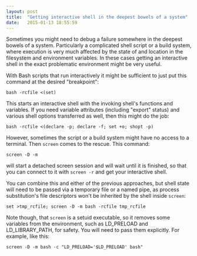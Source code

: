 ```yaml
---
layout: post
title:  "Getting interactive shell in the deepest bowels of a system"
date:   2015-01-13 18:55:59
---
```

Sometimes you might need to debug a failure somewhere in the deepest bowels of
a system. Particularly a complicated shell script or a build system, where
execution is very much affected by the state of and location in the filesystem
and environment variables. In these cases getting an interactive shell in the
exact problematic environment might be very useful.

With Bash scripts that run interactively it might be sufficient to just put
this command at the desired "breakpoint":

    bash -rcfile <(set)

This starts an interactive shell with the invoking shell's functions and
variables. If you need variable attributes (including "export" status) and
various shell options transferred as well, then this might do the job:

    bash -rcfile <(declare -p; declare -f; set +o; shopt -p)

However, sometimes the script or a build system might have no access to a
terminal. Then `screen` comes to the rescue. This command:

    screen -D -m

will start a detached screen session and will wait until it is finished, so
that you can connect to it with `screen -r` and get your interactive shell.

You can combine this and either of the previous approaches, but shell state
will need to be passed via a temporary file or a named pipe, as process
substitution's file descriptors won't be inherited by the shell inside
`screen`:

    set >tmp_rcfile; screen -D -m bash -rcfile tmp_rcfile

Note though, that `screen` is a setuid executable, so it removes some
variables from the environment, such as LD_PRELOAD and LD_LIBRARY_PATH, for
safety. You will need to pass them explicitly. For example, like this:

    screen -D -m bash -c "LD_PRELOAD='$LD_PRELOAD' bash"

